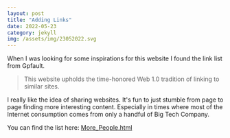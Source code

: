 ```yaml
---
layout: post
title: "Adding Links"
date: 2022-05-23
category: jekyll
img: /assets/img/23052022.svg
---
```


When I was looking for some inspirations for this website I found the link list from Gpfault.

> This website upholds the time-honored Web 1.0 tradition of linking to similar sites.

I really like the idea of sharing websites. It's fun to just stumble from page to page finding more interesting content. Especially in times where most of the Internet consumption comes from only a handful of Big Tech Company.

You can find the list here: [More_People.html]({{site.url}}/More_People.html)
